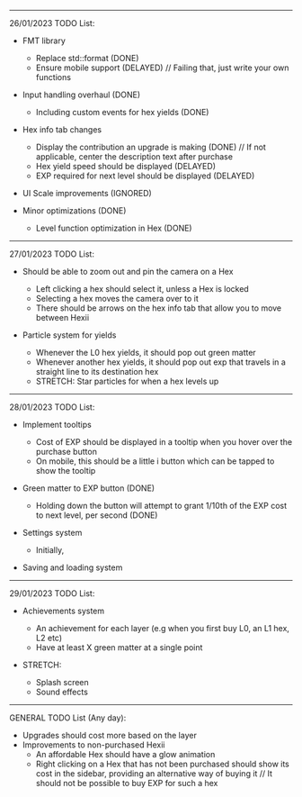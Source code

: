 ----

26/01/2023 TODO List:

- FMT library
	* Replace std::format (DONE)
	* Ensure mobile support (DELAYED)
		// Failing that, just write your own functions

- Input handling overhaul (DONE)
	* Including custom events for hex yields (DONE)

- Hex info tab changes
	* Display the contribution an upgrade is making (DONE)
		// If not applicable, center the description text after purchase	
	* Hex yield speed should be displayed (DELAYED)
    * EXP required for next level should be displayed (DELAYED)

- UI Scale improvements (IGNORED)

- Minor optimizations (DONE)
	* Level function optimization in Hex (DONE)

----

27/01/2023 TODO List:

- Should be able to zoom out and pin the camera on a Hex
	* Left clicking a hex should select it, unless a Hex is locked
	* Selecting a hex moves the camera over to it
	* There should be arrows on the hex info tab that allow you to move between Hexii

- Particle system for yields
	* Whenever the L0 hex yields, it should pop out green matter
	* Whenever another hex yields, it should pop out exp that travels in a straight line to its destination hex
	- STRETCH: Star particles for when a hex levels up

----

28/01/2023 TODO List:

- Implement tooltips
    * Cost of EXP should be displayed in a tooltip when you hover over the purchase button
	* On mobile, this should be a little i button which can be tapped to show the tooltip

- Green matter to EXP button (DONE)
	* Holding down the button will attempt to grant 1/10th of the EXP cost to next level, per second (DONE)

- Settings system
	* Initially, 
- Saving and loading system

----

29/01/2023 TODO List:

- Achievements system
	* An achievement for each layer (e.g when you first buy L0, an L1 hex, L2 etc)
	* Have at least X green matter at a single point

- STRETCH:
	* Splash screen
	* Sound effects

----

GENERAL TODO List (Any day):

- Upgrades should cost more based on the layer
- Improvements to non-purchased Hexii
	* An affordable Hex should have a glow animation
	* Right clicking on a Hex that has not been purchased should show its cost in the sidebar, providing an alternative way of buying it
		// It should not be possible to buy EXP for such a hex